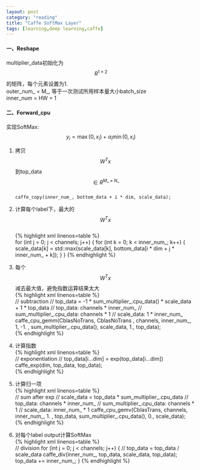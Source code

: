 ```yaml
---
layout: post
category: "reading"
title: "Caffe SoftMax Layer"
tags: [learning,deep learning,caffe]
---     
```


#### 一、Reshape       
multiplier_data初始化为$$R^{1\times2}$$的矩阵，每个元素设置为1.     
outer_num_ = M_, 等于一次测试所用样本量大小batch_size    
inner_num = HW = 1    


#### 二、Forward_cpu     
实现SoftMax: $$y_i = \max(0, x_i) + \alpha_i \min(0, x_i)$$       
1. 拷贝$$W^Tx$$到top_data$$\in R^{M\_ \times N\_}$$    
`caffe_copy(inner_num_, bottom_data + i * dim, scale_data);`      
2. 计算每个label下，最大的$$W^Tx$$       
{% highlight xml linenos=table %}   
for (int j = 0; j < channels; j++) {
      for (int k = 0; k < inner_num_; k++) {
        scale_data[k] = std::max(scale_data[k],
            bottom_data[i * dim + j * inner_num_ + k]);
      }
}
{% endhighlight %}  
3. 每个$$W^Tx$$减去最大值，避免指数运算结果太大              
{% highlight xml linenos=table %}   
// subtraction
// top_data = -1 * sum_multiplier_.cpu_data() * scale_data + 1 * top_data
// top_data: 			channels * inner_num_
// sum_multiplier_.cpu_data: 	channels * 1
// scale_data:			1 * inner_num_
caffe_cpu_gemm<Dtype>(CblasNoTrans, CblasNoTrans
		      , channels, inner_num_, 1, -1.
  		      , sum_multiplier_.cpu_data(), scale_data, 1., top_data);      
{% endhighlight %}  

4.  计算指数       
{% highlight xml linenos=table %}   
// exponentiation
// top_data[i...dim] = exp(top_data[i...dim])
caffe_exp<Dtype>(dim, top_data, top_data);    
{% endhighlight %}     
5. 计算归一项      
{% highlight xml linenos=table %}   
// sum after exp
// scale_data = top_data * sum_multiplier_.cpu_data
// top_data: 			channels * inner_num_
// sum_multiplier_.cpu_data:	channels * 1
// scale_data:			inner_num_ * 1
caffe_cpu_gemv<Dtype>(CblasTrans, channels, inner_num_, 1.
		      , top_data, sum_multiplier_.cpu_data(), 0., scale_data);     
{% endhighlight %}      
6. 对每个label output计算SoftMax    
{% highlight xml linenos=table %}     
// division
for (int j = 0; j < channels; j++) {
	// top_data = top_data / scale_data
	caffe_div(inner_num_, top_data, scale_data, top_data);
	top_data += inner_num_;
}
{% endhighlight %}      

